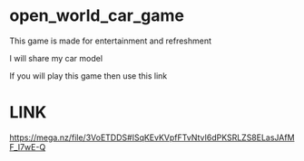 # open_world_car_game
This game is made for entertainment and refreshment

I will share my car model

If you will play this game then use this link

# LINK

https://mega.nz/file/3VoETDDS#ISqKEvKVpfFTvNtvI6dPKSRLZS8ELasJAfMF_I7wE-Q
